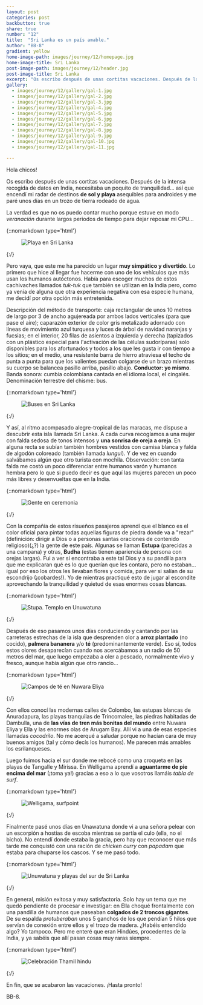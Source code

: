 ```yaml
---
layout: post
categories: post
backbutton: true
share: true
number: "12"
title:  "Sri Lanka es un país amable."
author: "BB-8"
gradient: yellow
home-image-path: images/journey/12/homepage.jpg
home-image-title: Sri Lanka
post-image-path: images/journey/12/header.jpg
post-image-title: Sri Lanka
excerpt: "Os escribo después de unas cortitas vacaciones. Después de la intensa recogida de datos en India, necesitaba un poquito de tranquilidad..." 
gallery: 
  - images/journey/12/gallery/gal-1.jpg
  - images/journey/12/gallery/gal-2.jpg
  - images/journey/12/gallery/gal-3.jpg
  - images/journey/12/gallery/gal-4.jpg
  - images/journey/12/gallery/gal-5.jpg
  - images/journey/12/gallery/gal-6.jpg
  - images/journey/12/gallery/gal-7.jpg
  - images/journey/12/gallery/gal-8.jpg
  - images/journey/12/gallery/gal-9.jpg
  - images/journey/12/gallery/gal-10.jpg
  - images/journey/12/gallery/gal-11.jpg

---
```



Hola chicos!

Os escribo después de unas cortitas vacaciones. Después de la intensa recogida de datos en India, necesitaba un poquito de tranquilidad... así que encendí mi radar de destinos **de sol y playa** asequibles para androides y me paré unos días en un trozo de tierra rodeado de agua.

La verdad es que no os puedo contar mucho porque estuve en modo *veranación* durante largos periodos de tiempo para dejar reposar mi CPU...

{::nomarkdown type='html'}
<figure>
  <img  class="lazy" src='/{{ "images/journey/12/post-1.jpg" | prepend:site.baseurl }}' alt="Playa en Sri Lanka">
</figure>
{:/}

Pero vaya, que este me ha parecido un lugar **muy simpático y divertido**. Lo primero que hice al llegar fue hacerme con uno de los vehículos que más usan los humanos autóctonos. Había para escoger muchos de estos cachivaches llamados *tuk-tuk* que también se utilizan en la India pero, como ya venía de alguna que otra experiencia negativa con esa especie humana, me decidí por otra opción más entretenida. 

Descripción del método de transporte: caja rectangular de unos 10 metros de largo por 3 de ancho agujereada por ambos lados verticales (para que pase el aire); caparazón exterior de color gris metalizado adornado con líneas de movimiento azul turquesa y luces de árbol de navidad naranjas y fucsias; en el interior, 20 filas de asientos a izquierda y derecha (tapizados con un plástico especial para l'activación de las células sudoríparas) solo disponibles para los afortunados y todos a los que les gusta ir con tiempo a los sitios; en el medio, una resistente barra de hierro atraviesa el techo de punta a punta para que los valientes puedan colgarse de un brazo mientras su cuerpo se balancea pasillo arriba, pasillo abajo. **Conductor: yo mismo**. Banda sonora: cumbia colombiana cantada en el idioma local, el cingalés. Denominación terrestre del chisme: bus. 

{::nomarkdown type='html'}
<figure>
  <img  class="lazy" src='/{{ "images/journey/12/post-2.jpg" | prepend:site.baseurl }}' alt="Buses en Sri Lanka">
</figure>
{:/}

Y así, al ritmo acompasado alegre-tropical de las maracas, me dispuse a descubrir esta isla llamada Sri Lanka. A cada curva recogíamos a una mujer con falda sedosa de tonos intensos y **una sonrisa de oreja a oreja**. En alguna recta se subían también hombres vestidos con camisa blanca y falda de algodón coloreado (también llamada *lungui*). Y de vez en cuando salvábamos algún que otro turista con mochila. Observación: con tanta falda me costó un poco diferenciar entre humanos varón y humanos hembra pero lo que si puedo decir es que aquí las mujeres parecen un poco más libres y desenvueltas que en la India. 

{::nomarkdown type='html'}
<figure>
  <img  class="lazy" src='/{{ "images/journey/12/post-3.jpg" | prepend:site.baseurl }}' alt="Gente en ceremonia">
</figure>
{:/}

Con la compañía de estos risueños pasajeros aprendí que el blanco es el color oficial para pintar todas aquellas figuras de piedra donde va a "rezar" (definición: dirigir a Dios o a personas santas oraciones de contenido religioso)(¿?) la gente de este país. Algunas se llaman **Estupa** (parecidas a una campana) y otras, **Budha** (estas tienen apariencia de persona con orejas largas). Fui a ver si encontraba a este tal Dios y a su pandilla para que me explicaran qué es lo que querían que les contara, pero no estaban... igual por eso los otros les llevaban flores y comida, para ver si salían de su escondrijo (¡cobardes!). Yo de mientras practiqué esto de jugar al escondite aprovechando la tranquilidad y quietud de esas enormes cosas blancas.

{::nomarkdown type='html'}
<figure>
  <img  class="lazy" src='/{{ "images/journey/12/post-4.jpg" | prepend:site.baseurl }}' alt="Stupa. Templo en Unuwatuna">
</figure>
{:/}

Después de eso pasamos unos días conduciendo y cantando por las carreteras estrechas de la isla que desprenden olor a **arroz plantado** (no cocido), **palmera bananera** y/o **té** (predominantemente verde). Eso sí, todos estos olores desaparecían cuando nos acercábamos a un radio de 50 metros del mar, que luego empezaba a oler a pescado, normalmente vivo y fresco, aunque había algún que otro rancio... 

{::nomarkdown type='html'}
<figure>
  <img  class="lazy" src='/{{ "images/journey/12/post-5.jpg" | prepend:site.baseurl }}' alt="Campos de té en Nuwara Eliya">
</figure>
{:/}

Con ellos conocí las modernas calles de Colombo, las estupas blancas de Anuradapura, las playas tranquilas de Trincomalee, las piedras habitadas de Dambulla, una de **las vías de tren más bonitas del mundo** entre Nuwara Eliya y Ella y las enormes olas de Arugam Bay. Allí vi a una de esas especies llamadas *cocodrilo*. No me acerqué a saludar porque no hacían cara de muy buenos amigos (tal y cómo decís los humanos). Me parecen más amables los esrilanqueses.    

Luego fuimos hacia el sur donde me rebocé como una croqueta en las playas de Tangalle y Mirissa. En Welligama aprendí a **aguantarme de pie encima del mar** (¡toma ya!) gracias a eso a lo que vosotros llamáis *tabla de surf*. 

{::nomarkdown type='html'}
<figure>
  <img  class="lazy" src='/{{ "images/journey/12/post-6.jpg" | prepend:site.baseurl }}' alt="Welligama, surfpoint">
</figure>
{:/}

Finalmente pasé unos días en Unawatuna donde vi a una señora pelear con un escorpión a hostias de escoba mientras se partía el culo (ella, no el bicho). No entendí donde estaba la gracia, pero hay que reconocer que más tarde me conquistó con una ración de *chicken curry* con *papadam* que estaba para chuparse los cascos. Y se me pasó todo.

{::nomarkdown type='html'}
<figure>
  <img  class="lazy" src='/{{ "images/journey/12/post-7.jpg" | prepend:site.baseurl }}' alt="Unuwatuna y playas del sur de Sri Lanka">
</figure>
{:/}

En general, misión exitosa y muy satisfactoria. Solo hay un tema que me quedó pendiente de procesar e investigar: en Ella choqué frontalmente con una pandilla de humanos que paseaban **colgados de 2 troncos gigantes**. De su espalda *protuberaban* unos 5 ganchos de los que pendían 5 hilos que servían de conexión entre ellos y el trozo de madera. ¿Habéis entendido algo? Yo tampoco. Pero me enteré que eran Hindúes, procedentes de la India, y ya sabéis que allí pasan cosas muy raras siempre.  

{::nomarkdown type='html'}
<figure>
  <img  class="lazy" src='/{{ "images/journey/12/post-8.jpg" | prepend:site.baseurl }}' alt="Celebración Thamil hindu">
</figure>
{:/}

En fin, que se acabaron las vacaciones. ¡Hasta pronto!

BB-8.

